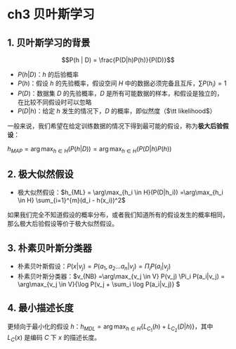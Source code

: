 # ch3 贝叶斯学习

## 1. 贝叶斯学习的背景

$$P(h | D) = \frac{P(D|h)P(h)}{P(D)}$$

- $P(h|D)$：$h$ 的后验概率
- $P(h)$：假设 $h$ 的先验概率，假设空间 $H$ 中的数据必须完备且互斥，$\sum P(h_i) = 1$
- $P(D)$：数据集 $D$ 的先验概率，$D$ 是所有可能数据的样本，和假设是独立的，在比较不同假设时可以忽略
- $P(D|h)$：给定 $h$ 发生的情况下，$D$ 的概率，即似然度（$\tt likelihood$）

一般来说，我们希望在给定训练数据的情况下得到最可能的假设，称为**极大后验假设**：

$h_{MAP} = \arg\max_{h \in H}(P(h|D)) = \arg\max_{h \in H}(P(D|h)P(h))$

## 2. 极大似然假设

- 极大似然假设：$h_{ML} = \arg\max_{h_i \in H}(P(D|h_i)) =\arg\max_{h_i \in H} \sum_{i=1}^{m}(d_i - h(x_i))^2$

如果我们完全不知道假设的概率分布，或者我们知道所有的假设发生的概率相同，那么极大后验假设等价于极大似然假设。

## 3. 朴素贝叶斯分类器

- 朴素贝叶斯假设：$P(x|v_j) = P(a_1, a_2\dots a_n|v_j) = \Pi_i P(a_i|v_j)$
- 朴素贝叶斯分类器：$v_{NB} =\arg\max_{v_j \in V} P(v_j) \Pi_i P(a_i|v_j) = \arg\max_{v_j \in V}\{\log P(v_j + \sum_i \log P(a_i|v_j)\} $

## 4. 最小描述长度

更倾向于最小化的假设 $h$：$h_{MDL} = \arg\max_{h \in H}\{L_{C_1}(h) + L_{C_2}(D|h)\}$，其中 $L_C(x)$ 是编码 $C$ 下 $x$ 的描述长度。